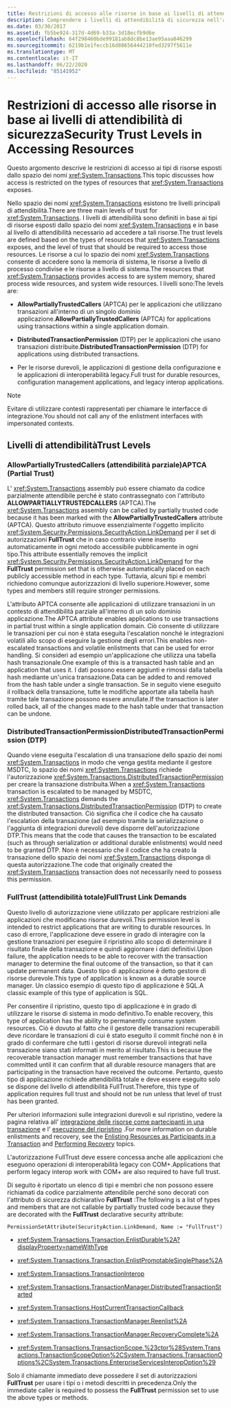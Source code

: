 ```yaml
---
title: Restrizioni di accesso alle risorse in base ai livelli di attendibilità di sicurezza
description: Comprendere i livelli di attendibilità di sicurezza nell'accesso alle risorse in .NET. Sono disponibili 3 livelli principali di attendibilità per System. Transactions.
ms.date: 03/30/2017
ms.assetid: fb5be924-317d-4d69-b33a-3d18ecfb9d6e
ms.openlocfilehash: 64f298460bde99181ab8dc8be13ae95aaa846299
ms.sourcegitcommit: 6219b1e1feccb16d88656444210fed3297f5611e
ms.translationtype: MT
ms.contentlocale: it-IT
ms.lasthandoff: 06/22/2020
ms.locfileid: "85141952"
---
```

# <a name="security-trust-levels-in-accessing-resources"></a><span data-ttu-id="6eb5f-104">Restrizioni di accesso alle risorse in base ai livelli di attendibilità di sicurezza</span><span class="sxs-lookup"><span data-stu-id="6eb5f-104">Security Trust Levels in Accessing Resources</span></span>
<span data-ttu-id="6eb5f-105">Questo argomento descrive le restrizioni di accesso ai tipi di risorse esposti dallo spazio dei nomi <xref:System.Transactions>.</span><span class="sxs-lookup"><span data-stu-id="6eb5f-105">This topic discusses how access is restricted on the types of resources that <xref:System.Transactions> exposes.</span></span>  
  
 <span data-ttu-id="6eb5f-106">Nello spazio dei nomi <xref:System.Transactions> esistono tre livelli principali di attendibilità.</span><span class="sxs-lookup"><span data-stu-id="6eb5f-106">There are three main levels of trust for <xref:System.Transactions>.</span></span> <span data-ttu-id="6eb5f-107">I livelli di attendibilità sono definiti in base ai tipi di risorse esposti dallo spazio dei nomi <xref:System.Transactions> e in base al livello di attendibilità necessario ad accedere a tali risorse.</span><span class="sxs-lookup"><span data-stu-id="6eb5f-107">The trust levels are defined based on the types of resources that <xref:System.Transactions> exposes, and the level of trust that should be required to access those resources.</span></span> <span data-ttu-id="6eb5f-108">Le risorse a cui lo spazio dei nomi <xref:System.Transactions> consente di accedere sono la memoria di sistema, le risorse a livello di processo condivise e le risorse a livello di sistema.</span><span class="sxs-lookup"><span data-stu-id="6eb5f-108">The resources that <xref:System.Transactions> provides access to are system memory, shared process wide resources, and system wide resources.</span></span> <span data-ttu-id="6eb5f-109">I livelli sono:</span><span class="sxs-lookup"><span data-stu-id="6eb5f-109">The levels are:</span></span>  
  
- <span data-ttu-id="6eb5f-110">**AllowPartiallyTrustedCallers** (APTCA) per le applicazioni che utilizzano transazioni all'interno di un singolo dominio applicazione.</span><span class="sxs-lookup"><span data-stu-id="6eb5f-110">**AllowPartiallyTrustedCallers** (APTCA) for applications using transactions within a single application domain.</span></span>  
  
- <span data-ttu-id="6eb5f-111">**DistributedTransactionPermission** (DTP) per le applicazioni che usano transazioni distribuite.</span><span class="sxs-lookup"><span data-stu-id="6eb5f-111">**DistributedTransactionPermission** (DTP) for applications using distributed transactions.</span></span>  
  
- <span data-ttu-id="6eb5f-112">Per le risorse durevoli, le applicazioni di gestione della configurazione e le applicazioni di interoperabilità legacy.</span><span class="sxs-lookup"><span data-stu-id="6eb5f-112">Full trust for durable resources, configuration management applications, and legacy interop applications.</span></span>  
  
> [!NOTE]
> <span data-ttu-id="6eb5f-113">Evitare di utilizzare contesti rappresentati per chiamare le interfacce di integrazione.</span><span class="sxs-lookup"><span data-stu-id="6eb5f-113">You should not call any of the enlistment interfaces with impersonated contexts.</span></span>  
  
## <a name="trust-levels"></a><span data-ttu-id="6eb5f-114">Livelli di attendibilità</span><span class="sxs-lookup"><span data-stu-id="6eb5f-114">Trust Levels</span></span>  
  
### <a name="aptca-partial-trust"></a><span data-ttu-id="6eb5f-115">AllowPartiallyTrustedCallers (attendibilità parziale)</span><span class="sxs-lookup"><span data-stu-id="6eb5f-115">APTCA (Partial Trust)</span></span>  
 <span data-ttu-id="6eb5f-116">L' <xref:System.Transactions> assembly può essere chiamato da codice parzialmente attendibile perché è stato contrassegnato con l'attributo **ALLOWPARTIALLYTRUSTEDCALLERS** (APTCA).</span><span class="sxs-lookup"><span data-stu-id="6eb5f-116">The <xref:System.Transactions> assembly can be called by partially trusted code because it has been marked with the **AllowPartiallyTrustedCallers** attribute (APTCA).</span></span> <span data-ttu-id="6eb5f-117">Questo attributo rimuove essenzialmente l'oggetto implicito <xref:System.Security.Permissions.SecurityAction.LinkDemand> per il set di autorizzazioni **FullTrust** che in caso contrario viene inserito automaticamente in ogni metodo accessibile pubblicamente in ogni tipo.</span><span class="sxs-lookup"><span data-stu-id="6eb5f-117">This attribute essentially removes the implicit <xref:System.Security.Permissions.SecurityAction.LinkDemand> for the **FullTrust** permission set that is otherwise automatically placed on each publicly accessible method in each type.</span></span> <span data-ttu-id="6eb5f-118">Tuttavia, alcuni tipi e membri richiedono comunque autorizzazioni di livello superiore.</span><span class="sxs-lookup"><span data-stu-id="6eb5f-118">However, some types and members still require stronger permissions.</span></span>  
  
 <span data-ttu-id="6eb5f-119">L'attributo APTCA consente alle applicazioni di utilizzare transazioni in un contesto di attendibilità parziale all'interno di un solo dominio applicazione.</span><span class="sxs-lookup"><span data-stu-id="6eb5f-119">The APTCA attribute enables applications to use transactions in partial trust within a single application domain.</span></span> <span data-ttu-id="6eb5f-120">Ciò consente di utilizzare le transazioni per cui non è stata eseguita l'escalation nonché le integrazioni volatili allo scopo di eseguire la gestione degli errori.</span><span class="sxs-lookup"><span data-stu-id="6eb5f-120">This enables non-escalated transactions and volatile enlistments that can be used for error handling.</span></span> <span data-ttu-id="6eb5f-121">Si consideri ad esempio un'applicazione che utilizza una tabella hash transazionale.</span><span class="sxs-lookup"><span data-stu-id="6eb5f-121">One example of this is a transacted hash table and an application that uses it.</span></span> <span data-ttu-id="6eb5f-122">I dati possono essere aggiunti e rimossi dalla tabella hash mediante un'unica transazione.</span><span class="sxs-lookup"><span data-stu-id="6eb5f-122">Data can be added to and removed from the hash table under a single transaction.</span></span> <span data-ttu-id="6eb5f-123">Se in seguito viene eseguito il rollback della transazione, tutte le modifiche apportate alla tabella hash tramite tale transazione possono essere annullate.</span><span class="sxs-lookup"><span data-stu-id="6eb5f-123">If the transaction is later rolled back, all of the changes made to the hash table under that transaction can be undone.</span></span>  
  
### <a name="distributedtransactionpermission-dtp"></a><span data-ttu-id="6eb5f-124">DistributedTransactionPermission</span><span class="sxs-lookup"><span data-stu-id="6eb5f-124">DistributedTransactionPermission (DTP)</span></span>  
 <span data-ttu-id="6eb5f-125">Quando viene eseguita l'escalation di una transazione dello spazio dei nomi <xref:System.Transactions> in modo che venga gestita mediante il gestore MSDTC, lo spazio dei nomi <xref:System.Transactions> richiede l'autorizzazione <xref:System.Transactions.DistributedTransactionPermission> per creare la transazione distribuita.</span><span class="sxs-lookup"><span data-stu-id="6eb5f-125">When a <xref:System.Transactions> transaction is escalated to be managed by MSDTC, <xref:System.Transactions> demands the <xref:System.Transactions.DistributedTransactionPermission> (DTP) to create the distributed transaction.</span></span> <span data-ttu-id="6eb5f-126">Ciò significa che il codice che ha causato l'escalation della transazione (ad esempio tramite la serializzazione o l'aggiunta di integrazioni durevoli) deve disporre dell'autorizzazione DTP.</span><span class="sxs-lookup"><span data-stu-id="6eb5f-126">This means that the code that causes the transaction to be escalated (such as through serialization or additional durable enlistments) would need to be granted DTP.</span></span> <span data-ttu-id="6eb5f-127">Non è necessario che il codice che ha creato la transazione dello spazio dei nomi <xref:System.Transactions> disponga di questa autorizzazione.</span><span class="sxs-lookup"><span data-stu-id="6eb5f-127">The code that originally created the <xref:System.Transactions> transaction does not necessarily need to possess this permission.</span></span>  
  
### <a name="fulltrust-link-demands"></a><span data-ttu-id="6eb5f-128">FullTrust (attendibilità totale)</span><span class="sxs-lookup"><span data-stu-id="6eb5f-128">FullTrust Link Demands</span></span>  
 <span data-ttu-id="6eb5f-129">Questo livello di autorizzazione viene utilizzato per applicare restrizioni alle applicazioni che modificano risorse durevoli.</span><span class="sxs-lookup"><span data-stu-id="6eb5f-129">This permission level is intended to restrict applications that are writing to durable resources.</span></span> <span data-ttu-id="6eb5f-130">In caso di errore, l'applicazione deve essere in grado di interagire con la gestione transazioni per eseguire il ripristino allo scopo di determinare il risultato finale della transazione e quindi aggiornare i dati definitivi.</span><span class="sxs-lookup"><span data-stu-id="6eb5f-130">Upon failure, the application needs to be able to recover with the transaction manager to determine the final outcome of the transaction, so that it can update permanent data.</span></span> <span data-ttu-id="6eb5f-131">Questo tipo di applicazione è detto gestore di risorse durevole.</span><span class="sxs-lookup"><span data-stu-id="6eb5f-131">This type of application is known as a durable source manager.</span></span> <span data-ttu-id="6eb5f-132">Un classico esempio di questo tipo di applicazione è SQL.</span><span class="sxs-lookup"><span data-stu-id="6eb5f-132">A classic example of this type of application is SQL.</span></span>  
  
 <span data-ttu-id="6eb5f-133">Per consentire il ripristino, questo tipo di applicazione è in grado di utilizzare le risorse di sistema in modo definitivo.</span><span class="sxs-lookup"><span data-stu-id="6eb5f-133">To enable recovery, this type of application has the ability to permanently consume system resources.</span></span> <span data-ttu-id="6eb5f-134">Ciò è dovuto al fatto che il gestore delle transazioni recuperabili deve ricordare le transazioni di cui è stato eseguito il commit finché non è in grado di confermare che tutti i gestori di risorse durevoli integrati nella transazione siano stati informati in merito al risultato.</span><span class="sxs-lookup"><span data-stu-id="6eb5f-134">This is because the recoverable transaction manager must remember transactions that have committed until it can confirm that all durable resource managers that are participating in the transaction have received the outcome.</span></span> <span data-ttu-id="6eb5f-135">Pertanto, questo tipo di applicazione richiede attendibilità totale e deve essere eseguito solo se dispone del livello di attendibilità FullTrust.</span><span class="sxs-lookup"><span data-stu-id="6eb5f-135">Therefore, this type of application requires full trust and should not be run unless that level of trust has been granted.</span></span>  
  
 <span data-ttu-id="6eb5f-136">Per ulteriori informazioni sulle integrazioni durevoli e sul ripristino, vedere la pagina relativa all' [integrazione delle risorse come partecipanti in una transazione](enlisting-resources-as-participants-in-a-transaction.md) e l' [esecuzione del ripristino](performing-recovery.md) .</span><span class="sxs-lookup"><span data-stu-id="6eb5f-136">For more information on durable enlistments and recovery, see the [Enlisting Resources as Participants in a Transaction](enlisting-resources-as-participants-in-a-transaction.md) and [Performing Recovery](performing-recovery.md) topics.</span></span>  
  
 <span data-ttu-id="6eb5f-137">L'autorizzazione FullTrust deve essere concessa anche alle applicazioni che eseguono operazioni di interoperabilità legacy con COM+.</span><span class="sxs-lookup"><span data-stu-id="6eb5f-137">Applications that perform legacy interop work with COM+ are also required to have full trust.</span></span>  
  
 <span data-ttu-id="6eb5f-138">Di seguito è riportato un elenco di tipi e membri che non possono essere richiamati da codice parzialmente attendibile perché sono decorati con l'attributo di sicurezza dichiarativo **FullTrust** :</span><span class="sxs-lookup"><span data-stu-id="6eb5f-138">The following is a list of types and members that are not callable by partially trusted code because they are decorated with the **FullTrust** declarative security attribute:</span></span>  
  
 `PermissionSetAttribute(SecurityAction.LinkDemand, Name := "FullTrust")`  
  
- <xref:System.Transactions.Transaction.EnlistDurable%2A?displayProperty=nameWithType>  
  
- <xref:System.Transactions.Transaction.EnlistPromotableSinglePhase%2A>  
  
- <xref:System.Transactions.TransactionInterop>  
  
- <xref:System.Transactions.TransactionManager.DistributedTransactionStarted>  
  
- <xref:System.Transactions.HostCurrentTransactionCallback>  
  
- <xref:System.Transactions.TransactionManager.Reenlist%2A>  
  
- <xref:System.Transactions.TransactionManager.RecoveryComplete%2A>  
  
- <xref:System.Transactions.TransactionScope.%23ctor%28System.Transactions.TransactionScopeOption%2CSystem.Transactions.TransactionOptions%2CSystem.Transactions.EnterpriseServicesInteropOption%29>  
  
 <span data-ttu-id="6eb5f-139">Solo il chiamante immediato deve possedere il set di autorizzazioni **FullTrust** per usare i tipi o i metodi descritti in precedenza.</span><span class="sxs-lookup"><span data-stu-id="6eb5f-139">Only the immediate caller is required to possess the **FullTrust** permission set to use the above types or methods.</span></span>
